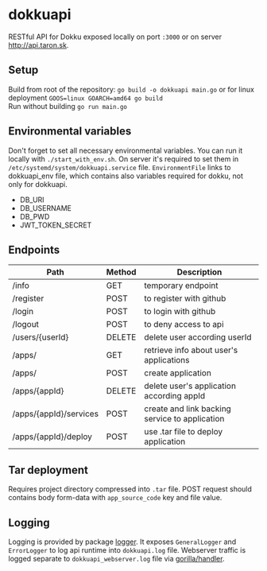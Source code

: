 # dokkuapi
RESTful API for Dokku exposed locally on port `:3000` or on server http://api.taron.sk.

## Setup
Build from root of the repository: `go build -o dokkuapi main.go` or for linux deployment `GOOS=linux GOARCH=amd64 go build`\
Run without building `go run main.go`

## Environmental variables
Don't forget to set all necessary environmental variables. You can run it locally with `./start_with_env.sh`. On server it's required to set them in `/etc/systemd/system/dokkuapi.service` file. `EnvironmentFile` links to dokkuapi_env file, which contains also variables required for dokku, not only for dokkuapi.
* DB_URI
* DB_USERNAME
* DB_PWD
* JWT_TOKEN_SECRET

## Endpoints
|Path|Method|Description|
|----|------|-----------|
|/info|GET|temporary endpoint|
|/register|POST|to register with github|
|/login|POST|to login with github|
|/logout|POST|to deny access to api|
|/users/{userId}|DELETE|delete user according userId|
|/apps/|GET|retrieve info about user's applications|
|/apps/|POST|create application|
|/apps/{appId}|DELETE|delete user's application according appId|
|/apps/{appId}/services|POST|create and link backing service to application|
|/apps/{appId}/deploy|POST|use .tar file to deploy application|

## Tar deployment
Requires project directory compressed into `.tar` file. POST request should contains body form-data with `app_source_code` key and file value.


## Logging
Logging is provided by package [logger](github.com/ondro2208/dokkuapi/logger). It exposes `GeneralLogger` and `ErrorLogger` to log api runtime into `dokkuapi.log` file. Webserver traffic is logged separate to `dokkuapi_webserver.log` file via [gorilla/handler](https://github.com/gorilla/handlers).
